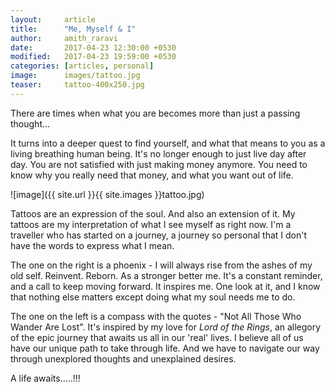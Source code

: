 ```yaml
---
layout:     article
title:      "Me, Myself & I"
author:     amith_raravi
date:       2017-04-23 12:30:00 +0530
modified:   2017-04-23 19:59:00 +0530
categories: [articles, personal]
image:      images/tattoo.jpg
teaser:     tattoo-400x250.jpg
---
```


There are times when what you are becomes more than just a passing thought...

It turns into a deeper quest to find yourself, and what that means to you as a living breathing human being. It's no longer enough to just live day after day. You are not satisfied with just making money anymore. You need to know why you really need that money, and what you want out of life.

![image]({{ site.url }}{{ site.images }}tattoo.jpg)

Tattoos are an expression of the soul. And also an extension of it. My tattoos are my interpretation of what I see myself as right now. I'm a traveller who has started on a journey, a journey so personal that I don't have the words to express what I mean.

The one on the right is a phoenix - I will always rise from the ashes of my old self. Reinvent. Reborn. As a stronger better me. It's a constant reminder, and a call to keep moving forward. It inspires me. One look at it, and I know that nothing else matters except doing what my soul needs me to do.

The one on the left is a compass with the quotes - "Not All Those Who Wander Are Lost". It's inspired by my love for *Lord of the Rings*, an allegory of the epic journey that awaits us all in our 'real' lives. I believe all of us have our unique path to take through life. And we have to navigate our way through unexplored thoughts and unexplained desires.

A life awaits.....!!!
